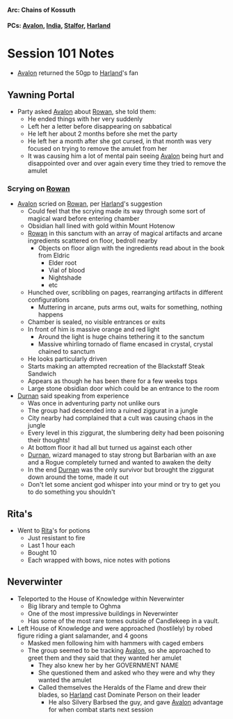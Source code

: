 #### Arc: Chains of Kossuth
#### PCs: [Avalon](PCs/Current/Avalon.md), [India](PCs/Current/India.md), [Stalfor](PCs/Current/Stalfor.md), [Harland](PCs/Current/Harland.md)

# Session 101 Notes
- [Avalon](PCs/Current/Avalon.md) returned the 50gp to [Harland](PCs/Current/Harland.md)'s fan

## Yawning Portal
- Party asked [Avalon](PCs/Current/Avalon.md) about [Rowan](NPCs/Living/Rowan.md), she told them:
	- He ended things with her very suddenly
	- Left her a letter before disappearing on sabbatical
	- He left her about 2 months before she met the party
	- He left her a month after she got cursed, in that month was very focused on trying to remove the amulet from her
	- It was causing him a lot of mental pain seeing [Avalon](PCs/Current/Avalon.md) being hurt and disappointed over and over again every time they tried to remove the amulet

### Scrying on [Rowan](NPCs/Living/Rowan.md)
- [Avalon](PCs/Current/Avalon.md) scried on [Rowan](NPCs/Living/Rowan.md), per [Harland](PCs/Current/Harland.md)'s suggestion
	- Could feel that the scrying made its way through some sort of magical ward before entering chamber
	- Obsidian hall lined with gold within Mount Hotenow
	- [Rowan](NPCs/Living/Rowan.md) in this sanctum with an array of magical artifacts and arcane ingredients scattered on floor, bedroll nearby
		- Objects on floor align with the ingredients read about in the book from Eldric
			- Elder root
			- Vial of blood
			- Nightshade
			- etc
	- Hunched over, scribbling on pages, rearranging artifacts in different configurations
		- Muttering in arcane, puts arms out, waits for something, nothing happens
	- Chamber is sealed, no visible entrances or exits
	- In front of him is massive orange and red light
		- Around the light is huge chains tethering it to the sanctum
		- Massive whirling tornado of flame encased in crystal, crystal chained to sanctum
	- He looks particularly driven
	- Starts making an attempted recreation of the Blackstaff Steak Sandwich
	- Appears as though he has been there for a few weeks tops
	- Large stone obsidian door which could be an entrance to the room
- [Durnan](NPCs/Living/Durnan.md) said speaking from experience
	- Was once in adventuring party not unlike ours
	- The group had descended into a ruined ziggurat in a jungle
	- City nearby had complained that a cult was causing chaos in the jungle
	- Every level in this ziggurat, the slumbering deity had been poisoning their thoughts!
	- At bottom floor it had all but turned us against each other
	- [Durnan](NPCs/Living/Durnan.md), wizard managed to stay strong but Barbarian with an axe and a Rogue completely turned and wanted to awaken the deity
	- In the end [Durnan](NPCs/Living/Durnan.md) was the only survivor but brought the ziggurat down around the tome, made it out
	- Don't let some ancient god whisper into your mind or try to get you to do something you shouldn't

## Rita's
- Went to [Rita](NPCs/Living/Rita)'s for potions
	- Just resistant to fire
	- Last 1 hour each
	- Bought 10
	- Each wrapped with bows, nice notes with potions

## Neverwinter
- Teleported to the House of Knowledge within Neverwinter
	- Big library and temple to Oghma
	- One of the most impressive buildings in Neverwinter
	- Has some of the most rare tomes outside of Candlekeep in a vault.
- Left House of Knowledge and were approached (hostilely) by robed figure riding a giant salamander, and 4 goons
	- Masked men following him with hammers with caged embers
	- The group seemed to be tracking [Avalon](PCs/Current/Avalon.md), so she approached to greet them and they said that they wanted her amulet
		- They also knew her by her GOVERNMENT NAME
		- She questioned them and asked who they were and why they wanted the amulet
		- Called themselves the Heralds of the Flame and drew their blades, so [Harland](PCs/Current/Harland.md) cast Dominate Person on their leader
			- He also Silvery Barbsed the guy, and gave [Avalon](PCs/Current/Avalon.md) advantage for when combat starts next session